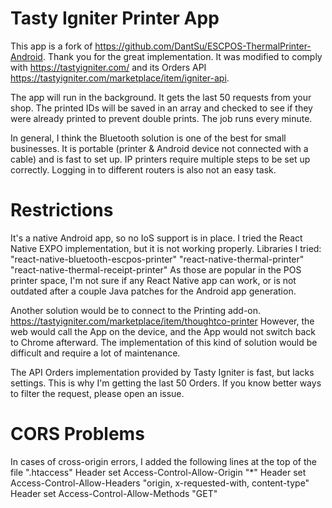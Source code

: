 # Tasty Igniter Printer App
This app is a fork of https://github.com/DantSu/ESCPOS-ThermalPrinter-Android. Thank you for the great implementation.
It was modified to comply with https://tastyigniter.com/ and its Orders API https://tastyigniter.com/marketplace/item/igniter-api.

The app will run in the background. It gets the last 50 requests from your shop.
The printed IDs will be saved in an array and checked to see if they were already printed to prevent double prints.
The job runs every minute.

In general, I think the Bluetooth solution is one of the best for small businesses.
It is portable (printer & Android device not connected with a cable) and is fast to set up.
IP printers require multiple steps to be set up correctly. Logging in to different routers is also not an easy task.
# Restrictions
It's a native Android app, so no IoS support is in place.
I tried the React Native EXPO implementation, but it is not working properly.
Libraries I tried:
"react-native-bluetooth-escpos-printer"
"react-native-thermal-printer"
"react-native-thermal-receipt-printer"
As those are popular in the POS printer space, I'm not sure if any React Native app can work,
or is not outdated after a couple Java patches for the Android app generation.

Another solution would be to connect to the Printing add-on.
https://tastyigniter.com/marketplace/item/thoughtco-printer
However, the web would call the App on the device, and the App would not switch back to Chrome afterward.
The implementation of this kind of solution would be difficult and require a lot of maintenance.

The API Orders implementation provided by Tasty Igniter is fast, but lacks settings.
This is why I'm getting the last 50 Orders. If you know better ways to filter the request, please open an issue.

# CORS Problems
In cases of cross-origin errors, I added the following lines at the top of the file ".htaccess"
Header set Access-Control-Allow-Origin "*"
Header set Access-Control-Allow-Headers "origin, x-requested-with, content-type"
Header set Access-Control-Allow-Methods "GET"